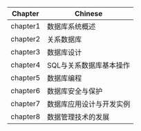 | Chapter | Chinese |
| ------- | ------- |
| chapter1 | 数据库系统概述 |
| chapter2 | 关系数据库 |
| chapter3 | 数据库设计 |
| chapter4 | SQL与关系数据库基本操作 |
| chapter5 | 数据库编程 |
| chapter6 | 数据库安全与保护 |
| chapter7 | 数据库应用设计与开发实例 |
| chapter8 | 数据管理技术的发展 |
